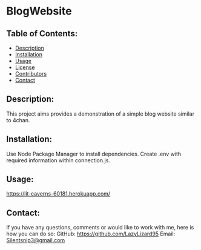 # BlogWebsite

## Table of Contents:
* [Description](#description)
* [Installation](#installation)
* [Usage](#usage) 
* [License](#license)
* [Contributors](#contributors)
* [Contact](#contact)
## Description:
This project aims provides a demonstration of a simple blog website similar to 4chan. 
## Installation:
Use Node Package Manager to install dependencies.
Create .env with required information within connection.js.
## Usage:
https://lit-caverns-60181.herokuapp.com/

## Contact:
If you have any questions, comments or would like to work with me, here is how you can do so:
GitHub: https://github.com/LazyLizard95
Email: Silentsnip3@gmail.com

